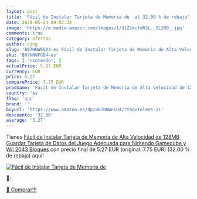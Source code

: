 ```yaml
---
layout: post
title: 'Fácil de Instalar Tarjeta de Memoria de  al 32.00 % de rebaja'
date: 2020-05-24 09:03:34
image: 'https://m.media-amazon.com/images/I/31ZikcfeR3L._SL200_.jpg'
comments: true
category: ofertas
author: ring
slug: 'B07HNWFGD4-es Fácil de Instalar Tarjeta de Memoria de Alta Velocidad de...'
sku: 'B07HNWFGD4-es'
tags: [ 'nintendo', ]
actualPrice: 5.27 EUR
currency: EUR
price: 5.27
comparePrice: 7.75 EUR
prodname: 'Fácil de Instalar Tarjeta de Memoria de Alta Velocidad de 128MB Guardar Tarjeta de Datos del Juego Adecuada para Nintendo Gamecube y Wii 2043 Bloques'
country: 'es'
flag: '🇪🇸'
brand: ''
buyurl: 'https://www.amazon.es/dp/B07HNWFGD4/?tag=tolees-21'
descuento: '32.00'
average: '5.27'
---
```


Tienes [Fácil de Instalar Tarjeta de Memoria de Alta Velocidad de 128MB Guardar Tarjeta de Datos del Juego Adecuada para Nintendo Gamecube y Wii 2043 Bloques](https://www.amazon.es/dp/B07HNWFGD4/?tag=tolees-21) con precio final de  5.27 EUR (original: 7.75 EUR) (32.00 %  de rebaja) aqui!

[![Fácil de Instalar Tarjeta de Memoria de ](https://m.media-amazon.com/images/I/31ZikcfeR3L._SL200_.jpg)](https://www.amazon.es/dp/B07HNWFGD4/?tag=tolees-21)

🔎:


[🛒 Comprar!!!](https://www.amazon.es/dp/B07HNWFGD4/?tag=tolees-21)
